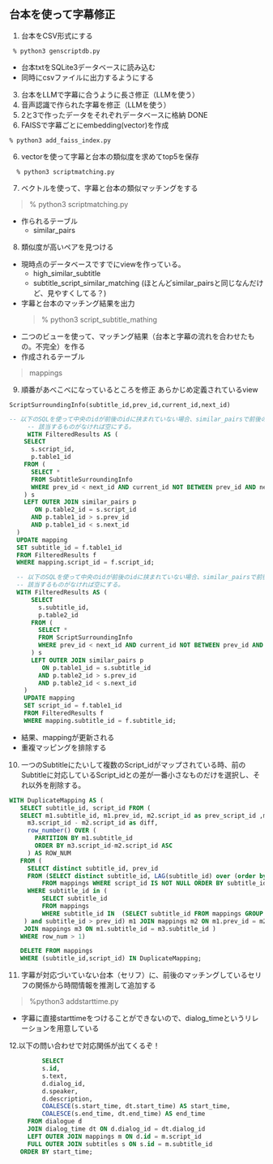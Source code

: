 ## 台本を使って字幕修正

1. 台本をCSV形式にする

```
 % python3 genscriptdb.py 
```
* 台本txtをSQLite3データベースに読み込む
* 同時にcsvファイルに出力するようにする

3. 台本をLLMで字幕に合うように長さ修正（LLMを使う）
4. 音声認識で作られた字幕を修正（LLMを使う）
5. 2と3で作ったデータをそれぞれデータベースに格納
    DONE
6. FAISSで字幕ごとにembedding(vector)を作成
   
```
% python3 add_faiss_index.py
```
6. vectorを使って字幕と台本の類似度を求めてtop5を保存

```
  % python3 scriptmatching.py
```
7. ベクトルを使って、字幕と台本の類似マッチングをする
> % python3 scriptmatching.py
  * 作られるテーブル
    * similar_pairs
8. 類似度が高いペアを見つける
  * 現時点のデータベースですでにviewを作っている。
    * high_similar_subtitle
    * subtitle_script_similar_matching (ほとんどsimilar_pairsと同じなんだけど、見やすくしてる？)
  * 字幕と台本のマッチング結果を出力
    > % python3 script_subtitle_mathing
   * 二つのビューを使って、マッチング結果（台本と字幕の流れを合わせたもの。不完全）を作る
   * 作成されるテーブル
  > mappings

9. 順番があべこべになっているところを修正
    あらかじめ定義されているview

```        SubtitleSurroundingInfo(script_id,prev_id,current_id,next_id,diff)
ScriptSurroundingInfo(subtitle_id,prev_id,current_id,next_id)

```
        
```SQL
-- 以下のSQLを使って中央のidが前後のidに挟まれていない場合、similar_pairsで前後のidで挟まれているものに置き換える。
     -- 該当するものがなければ空にする。
     WITH FilteredResults AS (
    SELECT 
      s.script_id,
      p.table1_id
    FROM (
      SELECT * 
      FROM SubtitleSurroundingInfo
      WHERE prev_id < next_id AND current_id NOT BETWEEN prev_id AND next_id
    ) s
    LEFT OUTER JOIN similar_pairs p 
       ON p.table2_id = s.script_id 
      AND p.table1_id > s.prev_id 
      AND p.table1_id < s.next_id
  )
  UPDATE mapping
  SET subtitle_id = f.table1_id
  FROM FilteredResults f
  WHERE mapping.script_id = f.script_id;

  -- 以下のSQLを使って中央のidが前後のidに挟まれていない場合、similar_pairsで前後のidで挟まれているものに置き換える。
  -- 該当するものがなければ空にする。
  WITH FilteredResults AS (
      SELECT 
        s.subtitle_id,
        p.table2_id
      FROM (
        SELECT * 
        FROM ScriptSurroundingInfo
        WHERE prev_id < next_id AND current_id NOT BETWEEN prev_id AND next_id
      ) s
      LEFT OUTER JOIN similar_pairs p 
         ON p.table1_id = s.subtitle_id 
        AND p.table2_id > s.prev_id 
        AND p.table2_id < s.next_id
    )
    UPDATE mapping
    SET script_id = f.table1_id
    FROM FilteredResults f
    WHERE mapping.subtitle_id = f.subtitle_id;
```

* 結果、mappingが更新される
* 重複マッピングを排除する

10. 一つのSubtitleにたいして複数のScript_idがマップされている時、前のSubtitleに対応しているScript_idとの差が一番小さなものだけを選択し、それ以外を削除する。

```sql
WITH DuplicateMapping AS (
   SELECT subtitle_id, script_id FROM (
   SELECT m1.subtitle_id, m1.prev_id, m2.script_id as prev_script_id ,m3.script_id as script_id,
     m3.script_id - m2.script_id as diff,
     row_number() OVER (
       PARTITION BY m1.subtitle_id
       ORDER BY m3.script_id-m2.script_id ASC
     ) AS ROW_NUM  
   FROM (
     SELECT distinct subtitle_id, prev_id
     FROM (SELECT distinct subtitle_id, LAG(subtitle_id) over (order by subtitle_id) as prev_id
         FROM mappings WHERE script_id IS NOT NULL ORDER BY subtitle_id)
     WHERE subtitle_id in (
         SELECT subtitle_id
         FROM mappings 
         WHERE subtitle_id IN  (SELECT subtitle_id FROM mappings GROUP BY subtitle_id HAVING count(*)>1)
    ) and subtitle_id > prev_id) m1 JOIN mappings m2 ON m1.prev_id = m2.subtitle_id
    JOIN mappings m3 ON m1.subtitle_id = m3.subtitle_id )
   WHERE row_num > 1) 

   DELETE FROM mappings
   WHERE (subtitle_id,script_id) IN DuplicateMapping;
```

11. 字幕が対応づいていない台本（セリフ）に、前後のマッチングしているセリフの関係から時間情報を推測して追加する
> %python3 addstarttime.py
  * 字幕に直接starttimeをつけることができないので、dialog_timeというリレーションを用意している

12.以下の問い合わせで対応関係が出てくるぞ！
```sql
         SELECT 
         s.id, 
         s.text, 
         d.dialog_id, 
         d.speaker, 
         d.description,
         COALESCE(s.start_time, dt.start_time) AS start_time, 
         COALESCE(s.end_time, dt.end_time) AS end_time
     FROM dialogue d
     JOIN dialog_time dt ON d.dialog_id = dt.dialog_id
     LEFT OUTER JOIN mappings m ON d.id = m.script_id
     FULL OUTER JOIN subtitles s ON s.id = m.subtitle_id
   ORDER BY start_time;
```
